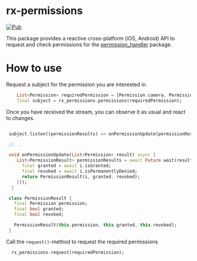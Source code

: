 # rx-permissions

[![Pub](https://img.shields.io/pub/v/rx_permissions.svg)](https://pub.dartlang.org/packages/rx_permissions)

This package provides a reactive cross-platform (iOS, Android) API 
to request and check permissions for the [permission_handler](https://pub.dev/packages/permission_handler) package.

# How to use

Request a subject for the permission you are interested in.
```dart
    List<Permission> requiredPermission = [Permission.camera, Permission.microphone];
    final subject = rx_permissions.permissions(requiredPermission);
```

Once you have received the stream, you can observe it as usual and react to changes.

```dart

 subject.listen((permissionResults) => onPermissionUpdate(permissionResults));

 //...

 void onPermissionUpdate(List<Permission> result) async {
    List<PermissionResult> permissionResults = await Future.wait(result.map((i) async {
      final granted = await i.isGranted;
      final revoked = await i.isPermanentlyDenied;
      return PermissionResult(i, granted, revoked);
    }));
  }

 class PermissionResult {
   final Permission permission;
   final bool granted;
   final bool revoked;

   PermissionResult(this.permission, this.granted, this.revoked);
 }
```

Call the `request()`-method to request the required permissions

```dart
  rx_permissions.request(requiredPermission);
```
